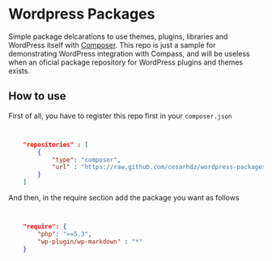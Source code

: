 Wordpress Packages
==================

Simple package delcarations to use themes, plugins, libraries and WordPress itself with [Composer]. This repo is just a sample for demonstrating WordPress integration with Compass, and will be useless when an oficial package repository for WordPress plugins and themes exists.


## How to use

First of all, you have to register this repo first in your `composer.json`

````json


    "repositories" : [
        {
            "type": "composer",
            "url" : "https://raw.github.com/cesarhdz/wordpress-packages/master/wp-plugins/"
        }
    ]

````

And then, in the require section add the package you want as follows


````json


    "require": {
        "php": ">=5.3",
        "wp-plugin/wp-markdown" : "*"
    }

````


[Composer]: http://getcomposer.org/


